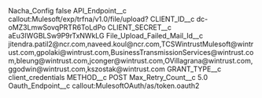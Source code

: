 <?xml version="1.0" encoding="UTF-8"?>
<CustomMetadata xmlns="http://soap.sforce.com/2006/04/metadata" xmlns:xsi="http://www.w3.org/2001/XMLSchema-instance" xmlns:xsd="http://www.w3.org/2001/XMLSchema">
    <label>Nacha_Config</label>
    <protected>false</protected>
    <values>
        <field>API_Endpoint__c</field>
        <value xsi:type="xsd:string">callout:Mulesoft/exp/trfna/v1.0/file/upload?</value>
    </values>
    <values>
        <field>CLIENT_ID__c</field>
        <value xsi:type="xsd:string">dc-oMZ3LmwSovqPRTR6ToLdPo</value>
    </values>
    <values>
        <field>CLIENT_SECRET__c</field>
        <value xsi:type="xsd:string">aEu3IWGBLSw9P9rTxNWkLG</value>
    </values>
    <values>
        <field>File_Upload_Failed_Mail_Id__c</field>
        <value xsi:type="xsd:string">jitendra.patil2@ncr.com,naveed.koul@ncr.com,TCSWintrustMulesoft@wintrust.com,gpolaki@wintrust.com,BusinessTransmissionServices@wintrust.com,bleung@wintrust.com,jconger@wintrust.com,OVillagrana@wintrust.com,ggodwin@wintrust.com,kszostak@wintrust.com</value>
    </values>
    <values>
        <field>GRANT_TYPE__c</field>
        <value xsi:type="xsd:string">client_credentials</value>
    </values>
    <values>
        <field>METHOD__c</field>
        <value xsi:type="xsd:string">POST</value>
    </values>
    <values>
        <field>Max_Retry_Count__c</field>
        <value xsi:type="xsd:double">5.0</value>
    </values>
    <values>
        <field>Oauth_Endpoint__c</field>
        <value xsi:type="xsd:string">callout:MulesoftOAuth/as/token.oauth2</value>
    </values>
</CustomMetadata>
